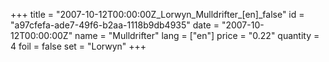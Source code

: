 +++
title = "2007-10-12T00:00:00Z_Lorwyn_Mulldrifter_[en]_false"
id = "a97cfefa-ade7-49f6-b2aa-1118b9db4935"
date = "2007-10-12T00:00:00Z"
name = "Mulldrifter"
lang = ["en"]
price = "0.22"
quantity = 4
foil = false
set = "Lorwyn"
+++

